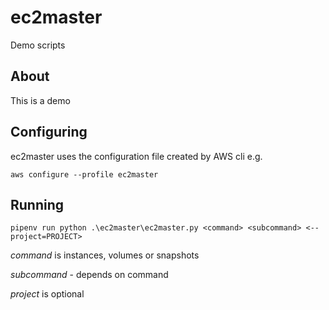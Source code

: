 # ec2master
Demo scripts

## About

This is a demo

## Configuring

ec2master uses the configuration file created by AWS cli e.g.

`aws configure --profile ec2master`

## Running

`pipenv run python .\ec2master\ec2master.py <command> <subcommand> <--project=PROJECT>`

*command* is instances, volumes or snapshots

*subcommand* - depends on command

*project* is optional